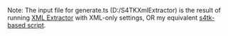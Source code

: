 Note: The input file for generate.ts (D:/S4TKXmlExtractor) is the result of running [XML Extractor](https://scumbumbomods.com/xml-extractor) with XML-only settings, OR my equivalent [s4tk-based script](https://github.com/mycroftjr/s4tk-extraction/blob/main/scripts/xml-extractor.ts).
